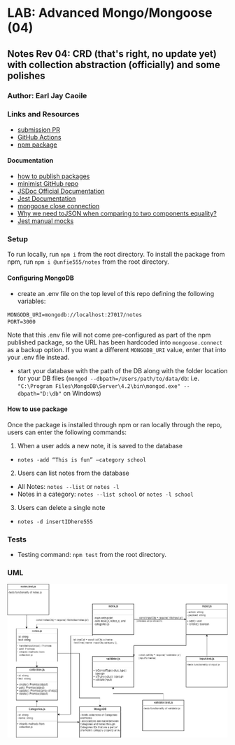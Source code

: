 # LAB: Advanced Mongo/Mongoose (04)

## Notes Rev 04: CRD (that's right, no update yet) with collection abstraction (officially) and some polishes

### Author: Earl Jay Caoile

### Links and Resources

- [submission PR](https://github.com/earljay-caoile-401-advanced-javascript/notes/pull/4)
- [GitHub Actions](https://github.com/earljay-caoile-401-advanced-javascript/notes/actions)
- [npm package](https://www.npmjs.com/package/@unfie555/notes)

#### Documentation

- [how to publish packages](https://zellwk.com/blog/publish-to-npm/)
- [minimist GitHub repo](https://github.com/substack/minimist)
- [JSDoc Official Documentation](https://jsdoc.app/about-getting-started.html)
- [Jest Documentation](https://jestjs.io/docs/en/configuration)
- [mongoose close connection](https://stackoverflow.com/questions/15999999/mongoose-close-connection/16000730#16000730)
- [Why we need toJSON when comparing to two components equality?](https://stackoverflow.com/questions/47361668/why-we-need-tojson-when-comparing-to-two-components-equality)
- [Jest manual mocks](https://jestjs.io/docs/en/manual-mocks)

### Setup

To run locally, run `npm i` from the root directory.
To install the package from npm, run `npm i @unfie555/notes` from the root directory.

#### Configuring MongoDB

- create an .env file on the top level of this repo defining the following variables:

```
MONGODB_URI=mongodb://localhost:27017/notes
PORT=3000
```

Note that this .env file will not come pre-configured as part of the npm published package, so the URL has been hardcoded into `mongoose.connect` as a backup option. If you want a different `MONGODB_URI` value, enter that into your .env file instead.

- start your database with the path of the DB along with the folder location for your DB files (`mongod --dbpath=/Users/path/to/data/db`: i.e. `"C:\Program Files\MongoDB\Server\4.2\bin\mongod.exe" --dbpath="D:\db"` on Windows)

#### How to use package

Once the package is installed through npm or ran locally through the repo, users can enter the following commands:

1. When a user adds a new note, it is saved to the database

- `notes -add “This is fun” –category school`

2. Users can list notes from the database

- All Notes: `notes --list` or `notes -l`
- Notes in a category: `notes --list school` or `notes -l school`

3. Users can delete a single note

- `notes -d insertIDhere555`

### Tests

- Testing command: `npm test` from the root directory.

### UML

![UML Image](lab-04-uml.jpg "uml diagram")
